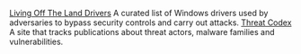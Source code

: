 [Living Off The Land Drivers](https://lolol.farm/) A curated list of Windows drivers used by adversaries to bypass security controls and carry out attacks.
[Threat Codex](https://threatcodex.com/) A site that tracks publications about threat actors, malware families and vulnerabilities.
